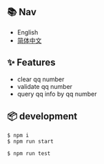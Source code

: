 ## 📚 Nav
- English 
- [简体中文](./README.zh-CN.md)

## ✨ Features
- clear qq number
- validate qq number
- query qq info by qq number

## 📦 development

```install
$ npm i
$ npm run start

```

```test
$ npm run test

```
